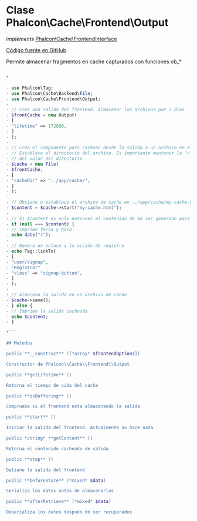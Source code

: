 # Clase **Phalcon\\Cache\\Frontend\\Output**

*implements* [Phalcon\Cache\FrontendInterface](/[[language]]/[[version]]/api/Phalcon_Cache_FrontendInterface)

<a href="https://github.com/phalcon/cphalcon/blob/master/phalcon/cache/frontend/output.zep" class="btn btn-default btn-sm">Código fuente en GitHub</a>

Permite almacenar fragmentos en cache capturados con funciones ob_*

```php <?php</p> 

*

- use Phalcon\Tag;
- use Phalcon\Cache\Backend\File;
- use Phalcon\Cache\Frontend\Output;
- 
- // Crea una salida del frontend. Almacenar los archivos por 2 días
- $frontCache = new Output(
- [
- "lifetime" => 172800,
- ]
- );
- 
- // Crea el componente para cachear desde la salida a un archivo en el backend
- // Establece el directorio del archivo. Es importante mantener la "/" barra al final
- // del valor del directorio
- $cache = new File(
- $frontCache,
- [
- "cacheDir" => "../app/cache/",
- ]
- );
- 
- // Obtiene o establece el archivo de cache en ../app/cache/my-cache.html
- $content = $cache->start("my-cache.html");
- 
- // Si $content es nulo entonces el contenido de be ser generado para el cache
- if (null === $content) {
- // Imprime fecha y hora
- echo date("r");
- 
- // Genera un enlace a la acción de registro
- echo Tag::linkTo(
- [
- "user/signup",
- "Registrar"
- "class" => "signup-button",
- ]
- );
- 
- // Almacena la salida en un archivo de cache
- $cache->save();
- } else {
- // Imprime la salida cacheada
- echo $content;
- }

*```

## Metodos

public **__construct** ([*array* $frontendOptions])

Constructor de Phalcon\\Cache\\Frontend\\Output

public **getLifetime** ()

Retorna el tiempo de vida del cache

public **isBuffering** ()

Comprueba si el frontend esta almacenando la salida

public **start** ()

Iniciar la salida del frontend. Actualmente no hace nada

public *string* **getContent** ()

Retorna el contenido cacheado de salida

public **stop** ()

Detiene la salida del frontend

public **beforeStore** (*mixed* $data)

Serializa los datos antes de almacenarlos

public **afterRetrieve** (*mixed* $data)

Deserializa los datos después de ser recuperados